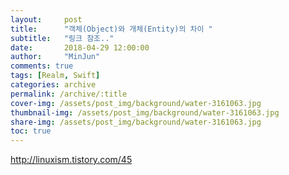 ```yaml
---
layout:     post
title:      "객체(Object)와 개체(Entity)의 차이 "
subtitle:   "링크 참조.."
date:       2018-04-29 12:00:00
author:     "MinJun"
comments: true 
tags: [Realm, Swift]
categories: archive
permalink: /archive/:title
cover-img: /assets/post_img/background/water-3161063.jpg
thumbnail-img: /assets/post_img/background/water-3161063.jpg
share-img: /assets/post_img/background/water-3161063.jpg
toc: true
---
```


http://linuxism.tistory.com/45


